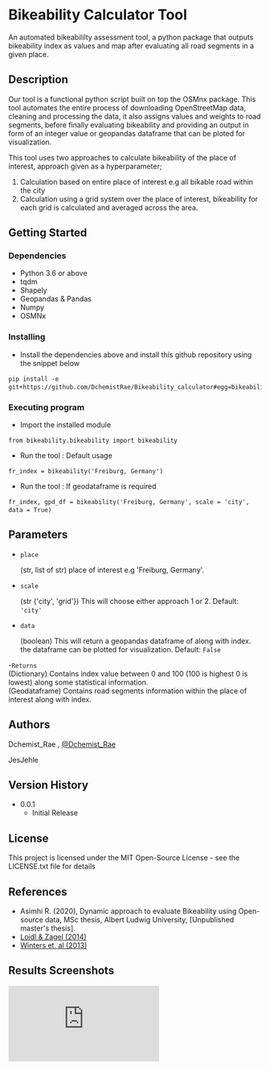 # Bikeability Calculator Tool


An automated bikeabililty assessment tool, a python package that outputs
bikeability index as values and map after evaluating all road segments in a given place.


## Description

Our tool is a functional
python script built on top the OSMnx package. This tool automates the entire process of
downloading OpenStreetMap data, cleaning and processing the data, it also assigns values and
weights to road segments, before finally evaluating bikeability and providing an output in form of
an integer value or geopandas dataframe that can be ploted for visualization.

This tool uses two approaches to calculate bikeability of the place of interest, approach given as a hyperparameter;
1. Calculation based on entire place of interest e.g all bikable road within the city
2. Calculation using a grid system over the place of interest, bikeability for each grid is calculated and averaged across the area.


## Getting Started

### Dependencies

* Python 3.6 or above
* tqdm
* Shapely
* Geopandas & Pandas
* Numpy
* OSMNx


### Installing

* Install the dependencies above and install this github repository using the snippet below
```
pip install -e git+https://github.com/DchemistRae/Bikeability_calculator#egg=bikeability
```


### Executing program

* Import the installed module
```
from bikeability.bikeability import bikeability
```
* Run the tool : Default usage
```
fr_index = bikeability('Freiburg, Germany')
```
* Run the tool : If geodataframe is required
```
fr_index, gpd_df = bikeability('Freiburg, Germany', scale = 'city', data = True)
```


## Parameters

- `place`

    (str, list of str) place of interest e.g 'Freiburg, Germany'.

- `scale`

    (str {'city', 'grid'}) This will choose either approach 1 or 2.
    Default: `'city'`

- `data`

    (boolean) This will return a geopandas dataframe of along with index. the dataframe can be plotted for visualization.
    Default: `False`

-`Returns` <br />
    (Dictionary) Contains index value between 0 and 100 (100 is highest 0 is lowest) along some statistical information. <br />
    (Geodataframe) Contains road segments information within the place of interest along with index.


## Authors

Dchemist_Rae , [@Dchemist_Rae](https://twitter.com/dchemist_rae)

JesJehle

## Version History

* 0.0.1
    * Initial Release

## License

This project is licensed under the MIT Open-Source License - see the LICENSE.txt file for details

## References

* Asimhi R. (2020), Dynamic approach to evaluate Bikeability using Open-source data, MSc thesis, Albert Ludwig University, [Unpublished master's thesis].
* [Loidl & Zagel (2014)](https://www.researchgate.net/profile/Bernhard-Zagel/publication/269408093_Wie_sicher_ist_sicher-Innovatives_Kostenmodell_zur_Ermittlung_des_Gefahrdungspotenzials_auf_Radwegen/links/5572151408aeb6d8c0166ca0/Wie-sicher-ist-sicher-Innovatives-Kostenmodell-zur-Ermittlung-des-Gefaehrdungspotenzials-auf-Radwegen.pdf)
* [Winters et. al (2013)](https://journals.sagepub.com/doi/abs/10.1068/b38185)

## Results Screenshots
![Screenshot - 1](https://github.com/DchemistRae/Bikeability_calculator/blob/master/results/Some%20results%20from%20tool.pdf)
